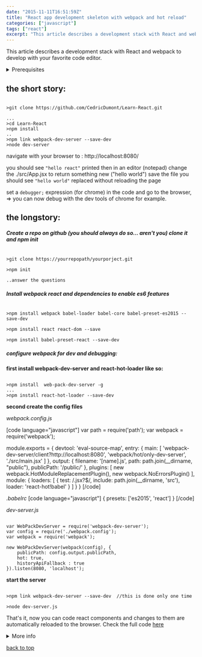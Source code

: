 ```yaml
---
date: "2015-11-11T16:51:59Z"
title: "React app development skeleton with webpack and hot reload"
categories: ["javascript"]
tags: ["react"]
excerpt: "This article describes a development stack with React and webpack to develop with your favorite cod..."
---
```


This article describes a development stack with React and webpack to develop with your favorite code editor.

<details><summary>Prerequisites</summary>

<section>You should have [node.js](https://nodejs.org/en/) installed on your machine.</section>

</details>

## the short story:

```

>git clone https://github.com/CedricDumont/Learn-React.git

...
>cd Learn-React
>npm install
..
>npm link webpack-dev-server --save-dev
>node dev-server

```

navigate with your browser to : http://localhost:8080/

you should see `"hello react"` printed
then in an editor (notepad) change the ./src/App.jsx to return something new ("hello world")
save the file
you should see `"hello world"` replaced without reloading the page

set a `debugger;` expression (for chrome) in the code and go to the browser, => you can now debug with the dev tools of chrome for example.

## the longstory:

##### Create a repo on github (you should always do so... aren't you) clone it and npm init

```

>git clone https://yourrepopath/yourporject.git

>npm init

..answer the questions

```

##### Install webpack react and dependencies to enable es6 features

```

>npm install webpack babel-loader babel-core babel-preset-es2015 --save-dev

>npm install react react-dom --save

>npm install babel-preset-react --save-dev

```

##### configure webpack for dev and debugging:

**first install webpack-dev-server and react-hot-loader like so:**

```

>npm install  web-pack-dev-server -g
...
>npm install react-hot-loader --save-dev

```

**second create the config files**

_webpack.config.js_

[code language="javascript"]
var path = require('path');
var webpack = require('webpack');

module.exports = {
	devtool: 'eval-source-map',
	entry: {
		main: [
			'webpack-dev-server/client?http://localhost:8080',
			'webpack/hot/only-dev-server',
			'./src/main.jsx'
		]
	},
	output: {
		filename: '[name].js',
		path: path.join(__dirname, "public"),
		publicPath: '/public/'
	},
	plugins: [
		new webpack.HotModuleReplacementPlugin(),
		new webpack.NoErrorsPlugin()
	],
	module: {
		loaders: [
			{
				test: /.jsx?$/,
				include: path.join(__dirname, 'src'),
				loader: 'react-hot!babel'
			}
		]
	}
}
[/code]

_.babelrc_
[code language="javascript"]
{
	presets: ['es2015', 'react']
}
[/code]

_dev-server.js_

```

var WebPackDevServer = require('webpack-dev-server');
var config = require('./webpack.config');
var webpack = require('webpack');

new WebPackDevServer(webpack(config), {
	publicPath: config.output.publicPath,
	hot: true,
	historyApiFallback : true
}).listen(8080, 'localhost');
```

**start the server**

```

>npm link webpack-dev-server --save-dev  //this is done only one time

>node dev-server.js

```

That's it, now you can code react components and changes to them are automatically reloaded to the browser.
Check the full code [here](https://github.com/CedricDumont/Learn-React)

<details><summary>More info</summary>

<section>
For more info : check this [devtools](https://webpack.github.io/docs/configuration.html#devtool) and for hot loader, check this [React Hot Loader Config](http://gaearon.github.io/react-hot-loader/getstarted/)</section>

</details>

[back to top](#top)